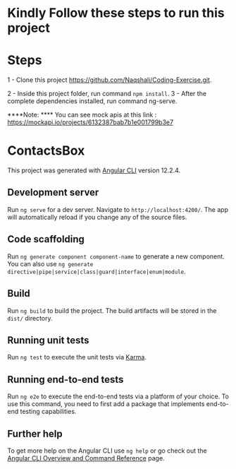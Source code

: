 # Kindly Follow these steps to run this project
# Steps

1 - Clone this project https://github.com/Naqshali/Coding-Exercise.git.

2 - Inside this project folder, run command `npm install`.
3 - After the complete dependencies installed, run command ng-serve.

****Note: ****
You can see mock apis at this link :
https://mockapi.io/projects/6132387bab7b1e001799b3e7


# ContactsBox

This project was generated with [Angular CLI](https://github.com/angular/angular-cli) version 12.2.4.

## Development server

Run `ng serve` for a dev server. Navigate to `http://localhost:4200/`. The app will automatically reload if you change any of the source files.

## Code scaffolding

Run `ng generate component component-name` to generate a new component. You can also use `ng generate directive|pipe|service|class|guard|interface|enum|module`.

## Build

Run `ng build` to build the project. The build artifacts will be stored in the `dist/` directory.

## Running unit tests

Run `ng test` to execute the unit tests via [Karma](https://karma-runner.github.io).

## Running end-to-end tests

Run `ng e2e` to execute the end-to-end tests via a platform of your choice. To use this command, you need to first add a package that implements end-to-end testing capabilities.

## Further help

To get more help on the Angular CLI use `ng help` or go check out the [Angular CLI Overview and Command Reference](https://angular.io/cli) page.
